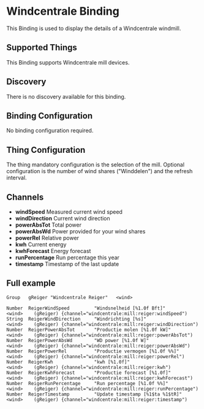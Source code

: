 # Windcentrale Binding

This Binding is used to display the details of a Windcentrale windmill.

## Supported Things

This Binding supports Windcentrale mill devices.

## Discovery

There is no discovery available for this binding.

## Binding Configuration

No binding configuration required.

## Thing Configuration

The thing mandatory configuration is the selection of the mill.
Optional configuration is the number of wind shares ("Winddelen") and the refresh interval.

## Channels

- **windSpeed** Measured current wind speed 
- **windDirection** Current wind direction
- **powerAbsTot** Total power
- **powerAbsWd** Power provided for your wind shares
- **powerRel** Relative power
- **kwh** Current energy
- **kwhForecast** Energy forecast
- **runPercentage** Run percentage this year
- **timestamp** Timestamp of the last update


## Full example

```
Group   gReiger "Windcentrale Reiger"   <wind>

Number  ReigerWindSpeed         "Windsnelheid [%1.0f Bft]"        <wind>    (gReiger) {channel="windcentrale:mill:reiger:windSpeed")
String  ReigerWindDirection     "Windrichting [%s]"               <wind>    (gReiger) {channel="windcentrale:mill:reiger:windDirection")
Number  ReigerPowerAbsTot       "Productie molen [%1.0f kW]"      <wind>    (gReiger) {channel="windcentrale:mill:reiger:powerAbsTot")
Number  ReigerPowerAbsWd        "WD power [%1.0f W]"              <wind>    (gReiger) {channel="windcentrale:mill:reiger:powerAbsWd")
Number  ReigerPowerRel          "Productie vermogen [%1.0f %%]"   <wind>    (gReiger) {channel="windcentrale:mill:reiger:powerRel")
Number  ReigerKwh               "kwh [%1.0f]"                     <wind>    (gReiger) {channel="windcentrale:mill:reiger:kwh")
Number  ReigerKwhForecast       "Productie forecast [%1.0f]"      <wind>    (gReiger) {channel="windcentrale:mill:reiger:kwhForecast")
Number  ReigerRunPercentage     "Run percentage [%1.0f %%]"       <wind>    (gReiger) {channel="windcentrale:mill:reiger:runPercentage")
Number  ReigerTimestamp         "Update timestamp [%1$ta %1$tR]"  <wind>    (gReiger) {channel="windcentrale:mill:reiger:timestamp")
```
